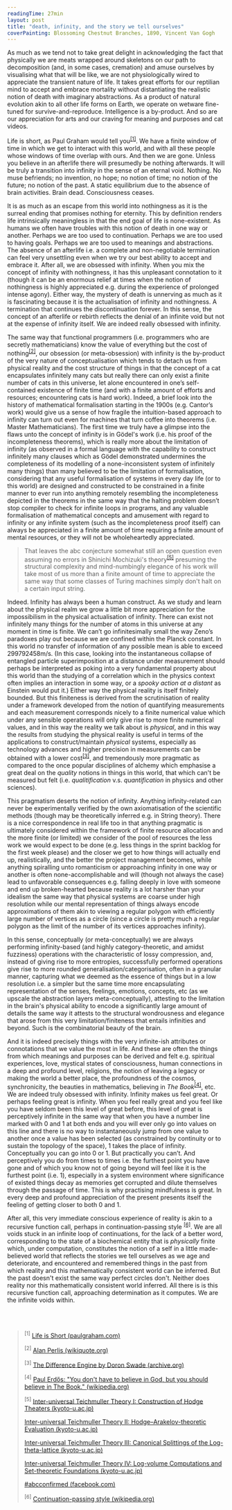 ```yaml
---
readingTime: 27min
layout: post
title: "death, infinity, and the story we tell ourselves"
coverPainting: Blossoming Chestnut Branches, 1890, Vincent Van Gogh
---
```


As much as we tend not to take great delight in acknowledging the fact that physically we are meats wrapped around skeletons on our path to decomposition (and, in some cases, cremation) and amuse ourselves by visualising what that will be like, we are not physiologically wired to appreciate the transient nature of life. It takes great efforts for our reptilian mind to accept and embrace mortality without distantiating the realistic notion of death with imaginary abstractions. As a product of natural evolution akin to all other life forms on Earth, we operate on wetware fine-tuned for survive-and-reproduce. Intelligence is a by-product. And so are our appreciation for arts and our craving for meaning and purposes and cat videos.

Life is short, as Paul Graham would tell you<sup><a href="#quotes">[1]</a></sup>. We have a finite window of time in which we get to interact with this world, and with all these people whose windows of time overlap with ours. And then we are gone. Unless you believe in an afterlife there will presumedly be nothing afterwards. It will be truly a transition into infinity in the sense of an eternal void. Nothing. No muse befriends; no invention, no hope; no notion of time; no notion of the future; no notion of the past. A static equilibrium due to the absence of brain activities. Brain dead. Consciousness ceases.

It is as much as an escape from this world into nothingness as it is the surreal ending that promises nothing for eternity. This by definition renders life intrinsically meaningless in that the end goal of life is none-existent. As humans we often have troubles with this notion of death in one way or another. Perhaps we are too used to continuation. Perhaps we are too used to having goals. Perhaps we are too used to meanings and abstractions. The absence of an afterlife i.e. a complete and non-negotiable termination can feel very unsettling even when we try our best ability to accept and embrace it. After all, we are obsessed with infinity. When you mix the concept of infinity with nothingness, it has this unpleasant connotation to it (though it can be an enormous relief at times when the notion of nothingness is highly appreciated e.g. during the experience of prolonged intense agony). Either way, the mystery of death is unnerving as much as it is fascinating because it is the actualisation of infinity and nothingness. A termination that continues the discontinuation forever. In this sense, the concept of an afterlife or rebirth reflects the denial of an infinite void but not at the expense of infinity itself. We are indeed really obsessed with infinity.

The same way that functional programmers (i.e. programmers who are secretly mathematicians) know the value of everything but the cost of nothing<sup><a href="#quotes">[2]</a></sup>, our obsession (or meta-obsession) with infinity is the by-product of the very nature of conceptualisation which tends to detach us from physical reality and the cost structure of things in that the concept of a cat encapsulates infinitely many cats but really there can only exist a finite number of cats in this universe, let alone encountered in one’s self-contained existence of finite time (and with a finite amount of efforts and resources; encountering cats is hard work). Indeed, a brief look into the history of mathematical formalisation starting in the 1900s (e.g. Cantor’s work) would give us a sense of how fragile the intuition-based approach to infinity can turn out even for machines that turn coffee into theorems (i.e. Master Mathematicians). The first time we truly have a glimpse into the flaws unto the concept of infinity is in Gödel's work (i.e. his proof of the incompleteness theorems), which is really more about the limitation of infinity (as observed in a formal language with the capability to construct infinitely many clauses which as Gödel demonstrated undermines the completeness of its modelling of a none-inconsistent system of infinitely many things) than many believed to be the limitation of formalisation, considering that any useful formalisation of systems in every day life (or to this world) are designed and constructed to be constrained in a finite manner to ever run into anything remotely resembling the incompleteness depicted in the theorems in the same way that the halting problem doesn’t stop compiler to check for infinite loops in programs, and any valuable formalisation of mathematical concepts and amusement with regard to infinity or any infinite system (such as the incompleteness proof itself) can always be appreciated in a finite amount of time requiring a finite amount of mental resources, or they will not be wholeheartedly appreciated.

> That leaves the abc conjecture somewhat still an open question even assuming no errors in Shinichi Mochizuki's theory<sup><a href="#quotes">[5]</a></sup> presuming the structural complexity and mind-numbingly elegance of his work will take most of us more than a finite amount of time to appreciate the same way that some classes of Turing machines simply don't halt on a certain input string.

Indeed. Infinity has always been a human construct. As we study and learn about the physical realm we grow a little bit more appreciation for the impossibilism in the physical actualisation of infinity. There can exist not infinitely many things for the number of atoms in this universe at any moment in time is finite. We can’t go infinitesimally small the way Zeno’s paradoxes play out because we are confined within the Planck constant. In this world no transfer of information of any possible mean is able to exceed 299792458m/s. (In this case, looking into the instantaneous collapse of entangled particle superimposition at a distance under measurement should perhaps be interpreted as poking into a very fundamental property about this world than the studying of a correlation which in the physics context often implies an interaction in some way, or a _spooky action at a distant_ as Einstein would put it.) Either way the physical reality is itself finitely bounded. But this finiteness is derived from the scrutinisation of reality under a framework developed from the notion of quantifying measurements and each measurement corresponds nicely to a finite numerical value which under any sensible operations will only give rise to more finite numerical values, and in this way the reality we talk about is _physical_, and in this way the results from studying the physical reality is useful in terms of the applications to construct/maintain _physical_ systems, especially as technology advances and higher precision in measurements can be obtained with a lower cost<sup><a href="#quotes">[3]</a></sup>, and tremendously more pragmatic as compared to the once popular disciplines of alchemy which emphasise a great deal on the _quality_ notions in things in this world, that which can't be measured but felt (i.e. _qualitification_ v.s. _quantification_ in physics and other sciences).

This pragmatism deserts the notion of infinity. Anything infinity-related can never be experimentally verified by the own axiomatisation of the scientific methods (though may be theoretically inferred e.g. in String theory). There is a nice correspondence in real life too in that anything pragmatic is ultimately considered within the framework of finite resource allocation and the more finite (or limited) we consider of the pool of resources the less work we would expect to be done (e.g. less things in the sprint backlog for the first week please) and the closer we get to how things will actually end up, realistically, and the better the project management becomes, while anything spiralling unto romanticism or approaching infinity in one way or another is often none-accomplishable and will (though not always the case) lead to unfavorable consequences e.g. falling deeply in love with someone and end up broken-hearted because reality is a lot harsher than your idealism the same way that physical systems are coarse under high resolution while our mental representation of things always encode approximations of them akin to viewing a regular polygon with efficiently large number of vertices as a circle (since a circle is pretty much a regular polygon as the limit of the number of its vertices approaches infinity).

In this sense, conceptually (or meta-conceptually) we are always performing infinity-based (and highly category-theoretic, and amidst fuzziness) operations with the characteristic of lossy compression, and, instead of giving rise to more entropies, successfully performed operations give rise to more rounded generalisation/categorisation, often in a granular manner, capturing what we deemed as the essence of things but in a low resolution i.e. a simpler but the same time more encapsulating representation of the senses, feelings, emotions, concepts, etc (as we upscale the abstraction layers meta-conceptually), attesting to the limitation in the brain's physical ability to encode a significantly large amount of details the same way it attests to the structural wondrousness and elegance that arose from this very limitation/finiteness that entails infinities and beyond. Such is the combinatorial beauty of the brain.

And it is indeed precisely things with the very infinite-ish attributes or connotations that we value the most in life. And these are often the things from which meanings and purposes can be derived and felt e.g. spiritual experiences, love, mystical states of consciousness, human connections in a deep and profound level, religions, the notion of leaving a legacy or making the world a better place, the profoundness of the cosmos, synchronicity, the beauties in mathematics, believing in _The Book_<sup><a href="#quotes">[4]</a></sup>, etc. We are indeed truly obsessed with infinity. Infinity makes us feel great. Or perhaps feeling great is infinity. When you feel really great and you feel like you have seldom been this level of great before, this level of great is perceptively infinite in the same way that when you have a number line marked with 0 and 1 at both ends and you will ever only go into values on this line and there is no way to instantaneously jump from one value to another once a value has been selected (as constrained by continuity or to sustain the topology of the space), 1 takes the place of infinity. Conceptually you can go into 0 or 1. But practically you can’t. And perceptively you do from times to times i.e. the furthest point you have gone and of which you know not of going beyond will feel like it is the furthest point (i.e. 1), especially in a system environment where significance of existed things decay as memories get corrupted and dilute themselves through the passage of time. This is why practising mindfulness is great. In every deep and profound appreciation of the present presents itself the feeling of getting closer to both 0 and 1.

After all, this very immediate conscious experience of reality is akin to a recursive function call, perhaps in continuation-passing style <sup><a href="#quotes">[6]</a></sup>. We are all voids stuck in an infinite loop of continuations, for the lack of a better word, corresponding to the state of a biochemical entity that is _physically_ finite which, under computation, constitutes the notion of a self in a little made-believed world that reflects the stories we tell ourselves as we age and deteriorate, and encountered and remembered things in the past from which reality and this mathematically consistent world can be inferred. But the past doesn't exist the same way perfect circles don't. Neither does reality nor this mathematically consistent world inferred. All there is is this recursive function call, approaching determination as it computes. We are the infinite voids within.

<div id ="quotes">
<br/><br/>
</div>

><sup>[1]</sup> [Life is Short (paulgraham.com)](http://paulgraham.com/vb.html)
>
><sup>[2]</sup> [Alan Perlis (wikiquote.org)](wikiquote.org/wiki/Alan_Perlis)
>
><sup>[3]</sup> [The Difference Engine by Doron Swade (archive.org)](https://archive.org/details/differenceengine00doro/)
>
><sup>[4]</sup> [Paul Erdős: "You don't have to believe in God, but you should believe in The Book." (wikipedia.org)](https://en.wikipedia.org/wiki/Paul_Erd%C5%91s)
>
><sup>[5]</sup>
> [Inter-universal Teichmuller Theory I: Construction of Hodge Theaters (kyoto-u.ac.jp)](http://www.kurims.kyoto-u.ac.jp/~motizuki/Inter-universal%20Teichmuller%20Theory%20I.pdf)
>
> [Inter-universal Teichmuller Theory II: Hodge–Arakelov-theoretic Evaluation (kyoto-u.ac.jp)](http://www.kurims.kyoto-u.ac.jp/~motizuki/Inter-universal%20Teichmuller%20Theory%20II.pdf)
>
> [Inter-universal Teichmuller Theory III: Canonical Splittings of the Log-theta-lattice (kyoto-u.ac.jp)](http://www.kurims.kyoto-u.ac.jp/~motizuki/Inter-universal%20Teichmuller%20Theory%20III.pdf)
>
>[Inter-universal Teichmuller Theory IV: Log-volume Computations and Set-theoretic Foundations (kyoto-u.ac.jp)](http://www.kurims.kyoto-u.ac.jp/~motizuki/Inter-universal%20Teichmuller%20Theory%20IV.pdf)
>
>[#abcconfirmed (facebook.com)](https://www.facebook.com/Shinichi-Memezuki-1251979828166084/)
>
> <sup>[6]</sup> [Continuation-passing style (wikipedia.org)](https://en.wikipedia.org/wiki/Continuation-passing_style)
